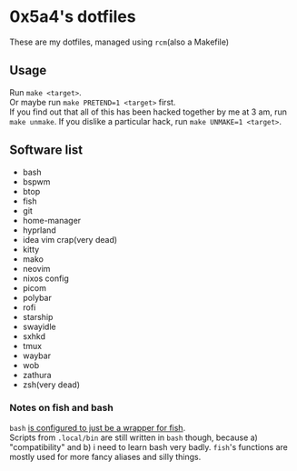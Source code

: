 # 0x5a4's dotfiles

These are my dotfiles, managed using `rcm`(also a Makefile)

## Usage

Run `make <target>`.  
Or maybe run `make PRETEND=1 <target>` first.  
If you find out that all of this has been hacked together by me at 3 am, run `make unmake`.
If you dislike a particular hack, run `make UNMAKE=1 <target>`.

## Software list

- bash
- bspwm
- btop
- fish
- git
- home-manager
- hyprland
- idea vim crap(very dead)
- kitty
- mako
- neovim
- nixos config
- picom
- polybar
- rofi
- starship
- swayidle
- sxhkd
- tmux
- waybar
- wob
- zathura
- zsh(very dead)

### Notes on fish and bash

`bash` [is configured to just be a wrapper for fish](https://wiki.gentoo.org/wiki/Fish#Fish_as_a_default_shell).  
Scripts from `.local/bin` are still written in `bash` though, because a) "compatibility" and b) i need to learn bash
very badly. `fish`'s functions are mostly used for more fancy aliases and silly things.
